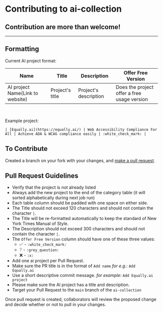 # Contributing to ai-collection

## Contribution are more than welcome!

---

## Formatting

Current AI project format:

| Name | Title | Description | Offer Free Version |
| --- | --- | --- | --- |
| AI project Name(Link to website) | Project's title | Project's description | Does the project offer a free usage version |

<br />

Example project:

```
| [Equally.ai](https://equally.ai/) | Web Accessibility Compliance For All | Achieve ADA & WCAG compliance easily | :white_check_mark: |
```

## To Contribute

Created a branch on your fork with your changes, and [make a pull request][pr-link].

## Pull Request Guidelines

* Verify that the project is not already listed
* Always add the new project to the end of the category table (it will sorted alphabetically during next job run)
* Each table column should be padded with one space on either side.
* The Title should not exceed 120 characters and should not contain the character `|`.
* The Title will be re-formatted automatically to keep the standard of New York Times Manual of Style.
* The Description should not exceed 300 characters and should not contain the character `|`.
* The `Offer Free Version` column should have one of these three values:
  * :white_check_mark: - `:white_check_mark:`
  * :grey_question: - `:grey_question:`
  * :x: - `:x:`
* Add one ai project per Pull Request.
* Make sure the PR title is in the format of `Add name` *for e.g.*: `Add Equally.ai`
* Use a short descriptive commit message. *for example*: `Add Equally.ai project`
* Please make sure the AI project has a title and description.
* Target your Pull Request to the `main` branch of the `ai-collection`

Once pull request is created, collaborators will review the proposed change and decide whether or not to pull in your changes.

[pr-link]: <https://help.github.com/articles/creating-a-pull-request/>

